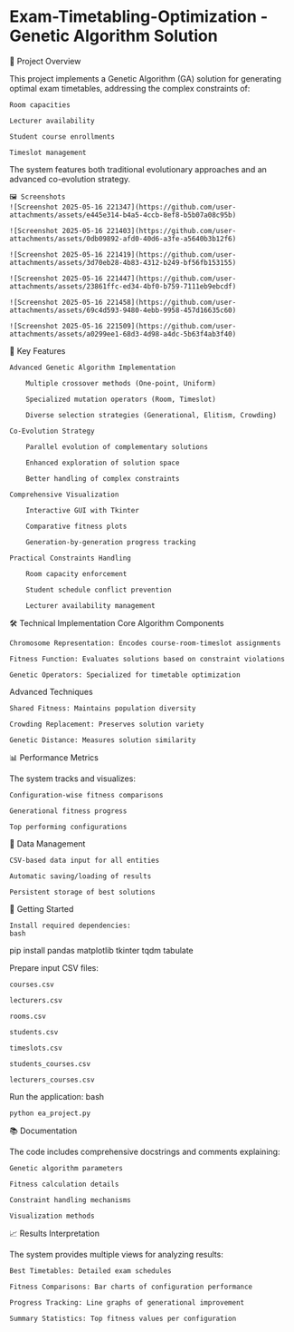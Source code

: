 # Exam-Timetabling-Optimization - Genetic Algorithm Solution
📝 Project Overview

This project implements a Genetic Algorithm (GA) solution for generating optimal exam timetables, addressing the complex constraints of:

    Room capacities

    Lecturer availability

    Student course enrollments

    Timeslot management

The system features both traditional evolutionary approaches and an advanced co-evolution strategy.
    
    🖼 Screenshots
    ![Screenshot 2025-05-16 221347](https://github.com/user-attachments/assets/e445e314-b4a5-4ccb-8ef8-b5b07a08c95b)
    
    ![Screenshot 2025-05-16 221403](https://github.com/user-attachments/assets/0db09892-afd0-40d6-a3fe-a5640b3b12f6)
    
    ![Screenshot 2025-05-16 221419](https://github.com/user-attachments/assets/3d70eb28-4b83-4312-b249-bf56fb153155)
    
    ![Screenshot 2025-05-16 221447](https://github.com/user-attachments/assets/23861ffc-ed34-4bf0-b759-7111eb9ebcdf)
    
    ![Screenshot 2025-05-16 221458](https://github.com/user-attachments/assets/69c4d593-9480-4ebb-9958-457d16635c60)
    
    ![Screenshot 2025-05-16 221509](https://github.com/user-attachments/assets/a0299ee1-68d3-4d98-a4dc-5b63f4ab3f40)





🧠 Key Features

    Advanced Genetic Algorithm Implementation

        Multiple crossover methods (One-point, Uniform)

        Specialized mutation operators (Room, Timeslot)

        Diverse selection strategies (Generational, Elitism, Crowding)

    Co-Evolution Strategy

        Parallel evolution of complementary solutions

        Enhanced exploration of solution space

        Better handling of complex constraints

    Comprehensive Visualization

        Interactive GUI with Tkinter

        Comparative fitness plots

        Generation-by-generation progress tracking

    Practical Constraints Handling

        Room capacity enforcement

        Student schedule conflict prevention

        Lecturer availability management

🛠 Technical Implementation
Core Algorithm Components

    Chromosome Representation: Encodes course-room-timeslot assignments

    Fitness Function: Evaluates solutions based on constraint violations

    Genetic Operators: Specialized for timetable optimization

Advanced Techniques

    Shared Fitness: Maintains population diversity

    Crowding Replacement: Preserves solution variety

    Genetic Distance: Measures solution similarity

📊 Performance Metrics

The system tracks and visualizes:

    Configuration-wise fitness comparisons

    Generational fitness progress

    Top performing configurations

💾 Data Management

    CSV-based data input for all entities

    Automatic saving/loading of results

    Persistent storage of best solutions

🚀 Getting Started

    Install required dependencies:
    bash

pip install pandas matplotlib tkinter tqdm tabulate

Prepare input CSV files:

    courses.csv

    lecturers.csv

    rooms.csv

    students.csv

    timeslots.csv

    students_courses.csv

    lecturers_courses.csv

Run the application:
bash

    python ea_project.py

📚 Documentation

The code includes comprehensive docstrings and comments explaining:

    Genetic algorithm parameters

    Fitness calculation details

    Constraint handling mechanisms

    Visualization methods

📈 Results Interpretation

The system provides multiple views for analyzing results:

    Best Timetables: Detailed exam schedules

    Fitness Comparisons: Bar charts of configuration performance

    Progress Tracking: Line graphs of generational improvement

    Summary Statistics: Top fitness values per configuration
